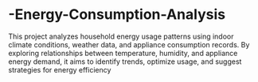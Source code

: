 # -Energy-Consumption-Analysis
This project analyzes household energy usage patterns using indoor climate conditions, weather data, and appliance consumption records. By exploring relationships between temperature, humidity, and appliance energy demand, it aims to identify trends, optimize usage, and suggest strategies for energy efficiency
